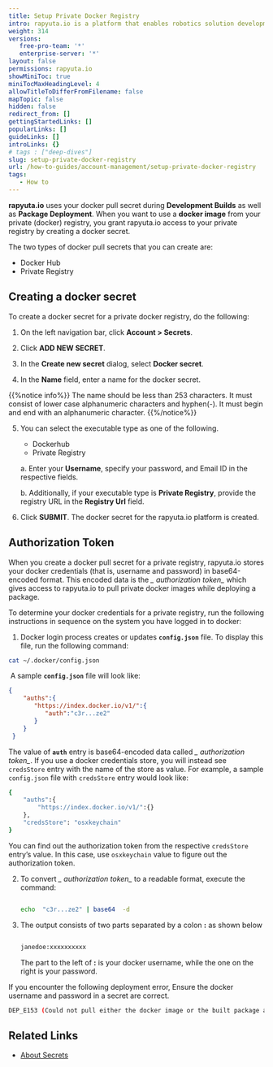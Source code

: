 ```yaml
---
title: Setup Private Docker Registry
intro: rapyuta.io is a platform that enables robotics solution development by providing the necessary software infrastructure and facilitating the interaction between multiple stakeholders who contribute to the solution development.
weight: 314
versions:
   free-pro-team: '*'
   enterprise-server: '*'
layout: false
permissions: rapyuta.io
showMiniToc: true
miniTocMaxHeadingLevel: 4
allowTitleToDifferFromFilename: false
mapTopic: false
hidden: false
redirect_from: []
gettingStartedLinks: []
popularLinks: []
guideLinks: []
introLinks: {}
# tags : ["deep-dives"]
slug: setup-private-docker-registry
url: /how-to-guides/account-management/setup-private-docker-registry
tags:
   - How to
---
```


**rapyuta.io** uses your docker pull secret during **Development Builds** as well as **Package Deployment**. When you want to use a **docker image** from your private (docker) registry, you grant rapyuta.io access to your private registry by creating a docker secret.

The two types of docker pull secrets that you can create are:

* Docker Hub
* Private Registry

## Creating a docker secret

To create a docker secret for a private docker registry, do the following:

1. On the left navigation bar, click **Account > Secrets**.

2. Click **ADD NEW SECRET**.

3. In the **Create new secret** dialog, select **Docker secret**.

4. In the **Name** field, enter a name for the docker secret. 

{{%notice info%}}
   The name should be less than 253 characters.
   It must consist of lower case alphanumeric characters and hyphen(-).
   It must begin and end with an alphanumeric character.
{{%/notice%}}
 
5. You can select the executable type as one of the following.
   * Dockerhub
   * Private Registry

   a. Enter your **Username**, specify your password, and Email ID in the respective fields.

   b. Additionally, if your executable type is **Private Registry**, provide the registry URL in the **Registry Url** field.

8. Click **SUBMIT**. The docker secret for the rapyuta.io platform is created.

## Authorization Token

When you create a docker pull secret for a private registry, rapyuta.io stores your docker credentials (that is, username and password) in base64-encoded format. This encoded data is the *_ authorization token_* which gives access to rapyuta.io to pull private docker images while deploying a package.

To determine your docker credentials for a private registry, run the following instructions in sequence on the system you have logged in to docker:

1. Docker login process creates or updates **`config.json`** file. To display this file, run the  following command:

```bash
cat ~/.docker/config.json
```
​    A sample **`config.json`** file will look like:

   ```json
   {
       "auths":{
          "https://index.docker.io/v1/":{
             "auth":"c3r...ze2"
          }
       }
    }
   ```

The value of **`auth`** entry is base64-encoded data called *_ authorization token_*. If you use a docker credentials store, you will instead see `credsStore` entry with the name of the store as value. For example, a sample `config.json` file with `credsStore` entry would look like:

   ```bash
   {
       "auths":{
           "https://index.docker.io/v1/":{}
       },
       "credsStore": "osxkeychain"
   }
   ```

   You can find out the authorization token from the respective  `credsStore` entry’s value. In this case, use `osxkeychain` value to figure out the authorization token.

2. To convert *_ authorization token_* to a readable format, execute the command:

   ```bash

   echo  "c3r...ze2" | base64  -d

   ```

3. The output consists of two parts separated by a colon **:** as shown below

   ```bash

   janedoe:xxxxxxxxxx

   ```

   The part to the left of **:** is your docker username, while the one on the right is your password.

 If you encounter the following deployment error, Ensure the docker username and password in a secret are correct.

  ```bash
  DEP_E153 (Could not pull either the docker image or the built package artifact for the component on the cloud)
  ```

## Related Links

* [About Secrets](/1_understanding-rio/12_core-concepts/#secrets)